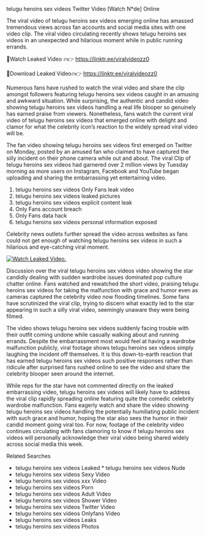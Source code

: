 ﻿telugu heroins sex videos Twitter Video [Watch N*de] Online

The viral video of ﻿telugu heroins sex videos emerging online has amassed tremendous views across fan accounts and social media sites with one video clip. The viral video circulating recently shows ﻿telugu heroins sex videos in an unexpected and hilarious moment while in public running errands. 

🔴Watch Leaked Video 🔥👉  https://linktr.ee/viralvideozz0 

🔴Download Leaked Video🔥👉  https://linktr.ee/viralvideozz0 

Numerous fans have rushed to watch the viral video and share the clip amongst followers featuring ﻿telugu heroins sex videos caught in an amusing and awkward situation. While surprising, the authentic and candid video showing ﻿telugu heroins sex videos handling a real life blooper so genuinely has earned praise from viewers. Nonetheless, fans watch the current viral video of ﻿telugu heroins sex videos that emerged online with delight and clamor for what the celebrity icon’s reaction to the widely spread viral video will be.

The fan video showing ﻿telugu heroins sex videos first emerged on Twitter on Monday, posted by an amused fan who claimed to have captured the silly incident on their phone camera while out and about. The viral Clip of ﻿telugu heroins sex videos had garnered over 2 million views by Tuesday morning as more users on Instagram, Facebook and YouTube began uploading and sharing the embarrassing yet entertaining video. 

1. ﻿telugu heroins sex videos Only Fans leak video
2. ﻿telugu heroins sex videos leaked pictures
3. ﻿telugu heroins sex videos explicit content leak
4. Only Fans account breach
5. Only Fans data hack
6. ﻿telugu heroins sex videos personal information exposed

Celebrity news outlets further spread the video across websites as fans could not get enough of watching ﻿telugu heroins sex videos in such a hilarious and eye-catching viral moment. 

[![Watch Leaked Video.](https://miro.medium.com/v2/resize:fit:828/format:webp/1*cilzJN44JGOrTw9NJCrNHA.gif "Watch Leaked Video")](https://linktr.ee/viralvideozz0)

Discussion over the viral ﻿telugu heroins sex videos video showing the star candidly dealing with sudden wardrobe issues dominated pop culture chatter online. Fans watched and rewatched the short video, praising ﻿telugu heroins sex videos for taking the malfunction with grace and humor even as cameras captured the celebrity video now flooding timelines. Some fans have scrutinized the viral clip, trying to discern what exactly led to the star appearing in such a silly viral video, seemingly unaware they were being filmed.

The video shows ﻿telugu heroins sex videos suddenly facing trouble with their outfit coming undone while casually walking about and running errands. Despite the embarrassment most would feel at having a wardrobe malfunction publicly, viral footage shows ﻿telugu heroins sex videos simply laughing the incident off themselves. It is this down-to-earth reaction that has earned ﻿telugu heroins sex videos such positive responses rather than ridicule after surprised fans rushed online to see the video and share the celebrity blooper seen around the internet.  

While reps for the star have not commented directly on the leaked embarrassing video, ﻿telugu heroins sex videos will likely have to address the viral clip rapidly spreading online featuring quite the comedic celebrity wardrobe malfunction. Fans eagerly watch and share the video showing ﻿telugu heroins sex videos handling the potentially humiliating public incident with such grace and humor, hoping the star also sees the humor in their candid moment going viral too. For now, footage of the celebrity video continues circulating with fans clamoring to know if ﻿telugu heroins sex videos will personally acknowledge their viral video being shared widely across social media this week.

Related Searches
* ﻿telugu heroins sex videos Leaked
﻿* telugu heroins sex videos Nude
* ﻿telugu heroins sex videos Sexy Video
* ﻿telugu heroins sex videos xxx Video
* ﻿telugu heroins sex videos Porn
* ﻿telugu heroins sex videos Adult Video
* ﻿telugu heroins sex videos Shower Video
* ﻿telugu heroins sex videos Twitter Video
* ﻿telugu heroins sex videos Onlyfans Video
* ﻿telugu heroins sex videos Leaks
* ﻿telugu heroins sex videos Photos